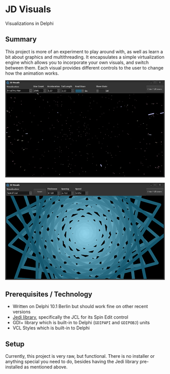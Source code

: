 # JD Visuals
Visualizations in Delphi

## Summary

This project is more of an experiment to play around with, as well as learn a bit about graphics and multithreading. It encapsulates a simple virtualization engine which allows you to incorporate your own visuals, and switch between them. Each visual provides different controls to the user to change how the animation works.

![Final Frontier](/Images/SS-FinalFrontier-1.png)

![Spiral Out](/Images/SS-SpiralOut-1.png)

## Prerequisites / Technology

 - Written on Delphi 10.1 Berlin but should work fine on other recent versions
 - [Jedi library](https://www.delphi-jedi.org/), specifically the JCL for its Spin Edit control
 - GDI+ library which is built-in to Delphi (`GDIPAPI` and `GDIPOBJ`) units
 - VCL Styles which is built-in to Delphi

## Setup

Currently, this project is very raw, but functional. There is no installer or anything special you need to do, besides having the Jedi library pre-installed as mentioned above. 

